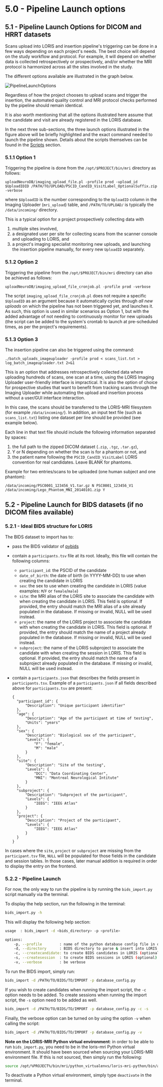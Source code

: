 # 5.0 - Pipeline Launch options

## 5.1 - Pipeline Launch Options for DICOM and HRRT datasets

Scans upload into LORIS and insertion pipeline's triggering can be done in a few 
ways depending on each project's needs. The best choice will depend on the study 
workflow and protocol. For example, it will depend on whether data is collected 
retrospectively or prospectively, and/or whether the MRI protocol is harmonized 
across all the sites involved in the study.

The different options available are illustrated in the graph below.

![PipelineLaunchOptions](images/PipelineLaunchOptions.png)

Regardless of how the project chooses to upload scans and trigger the insertion, 
the automated quality control and MRI protocol checks performed by the pipeline 
should remain identical.

It is also worth mentioning that all the options illustrated here assume that 
the candidate and visit are already registered in the LORIS database.


In the next three sub-sections, the three launch options illustrated in the 
figure above will be briefly highlighted and the exact command needed to launch 
the pipeline shown.
Details about the scripts themselves can be found in the [Scripts](04-Scripts.md)
section.
 
### 5.1.1 Option 1

Triggering the pipeline is done from the `/opt/$PROJECT/bin/mri` directory as 
follows:

```
uploadNeuroDB/imaging_upload_file.pl -profile prod -upload_id $UploadIDID /PATH/TO/UPLOAD/PSCID_CandID_VisitLabel_OptionalSuffix.zip -verbose
```

where `$UploadID` is the number corresponding to the `UploadID` column in the 
Imaging Uploader (`mri_upload`) table, and `/PATH/TO/UPLOAD/` is typically the 
`/data/incoming/` directory.

This is a typical option for a project prospectively collecting data with 

1. multiple sites involved, 
2. a designated user per site for collecting scans from the scanner console and 
uploading to LORIS, and 
3. a project's imaging specialist monitoring new uploads, and launching the 
insertion pipeline manually, for every new `UploadID` separately. 

### 5.1.2 Option 2 

Triggering the pipeline from the `/opt/$PROJECT/bin/mri` directory can also be 
achieved as follows: 

```
uploadNeuroDB/imaging_upload_file_cronjob.pl -profile prod -verbose
```
                                
The script `imaging_upload_file_cronjob.pl` does not require a specific 
`$UploadID` as an argument because it automatically cycles through 
*all new uploads* on which the pipeline has not been triggered yet, and 
launches it. As such, this option is used in similar scenarios as Option 1, 
but with the added advantage of not needing to continuously monitor for new 
uploads (the script can be added to the system's crontab to launch at 
pre-scheduled times, as per the project's requirements).



### 5.1.3 Option 3

The insertion pipeline can also be triggered using the command:
```
./batch_uploads_imageuploader -profile prod < scans_list.txt > log_batch_imageuploader.txt 2>&1 

```

This is an option that addresses retrospectively collected data where uploading 
hundreds of scans, one scan at a time, using the LORIS Imaging Uploader 
user-friendly interface is impractical. It is also the option of choice for 
prospective studies that want to benefit from tracking scans through the Imaging 
Uploader while automating the upload and insertion process without a user/GUI 
interface interaction. 

In this case, the scans should be transferred to the LORIS-MRI filesystem (for 
example `/data/incoming/`). In addition, an input text file (such as 
`scans_list.txt`) listing one dataset per line should be provided (see example 
below).

Each line in that text file should include the following information separated 
by spaces:

1. the full path to the zipped DICOM dataset (`.zip`, `.tgz`, `.tar.gz`), 
2. Y or N depending on whether the scan is for a phantom or not, and
3. the patient name following the `PSCID_CandID_VisitLabel` LORIS convention for 
real candidates. Leave BLANK for phantoms.


Example for two entries/scans to be uploaded (one human subject and one phantom):

```
/data/incoming/PSC0001_123456_V1.tar.gz N PSC0001_123456_V1
/data/incoming/Lego_Phantom_MNI_20140101.zip Y
```


## 5.2 - Pipeline Launch for BIDS datasets (if no DICOM files available)

### 5.2.1 - Ideal BIDS structure for LORIS

The BIDS dataset to import has to:

- pass the BIDS validator of [pybids](https://github.com/bids-standard/pybids)
- contain a `participants.tsv` file at its root. Ideally, this file will contain the following columns:
  - `participant_id`: the PSCID of the candidate  
  - `date_of_birth`: the date of birth (in YYYY-MM-DD) to use when creating the candidate in LORIS 
  - `sex`: the sex to use when creating the candidate in LORIS (value examples: `M`/`F` or `female`/`male`)
  - `site`: the MRI alias of the LORIS site to associate the candidate with when creating the candidate in LORIS. This field is optional. If provided, the entry should match the MRI alias of a site already populated in the database. If missing or invalid, NULL will be used instead.
  - `project`: the name of the LORIS project to associate the candidate with when creating the candidate in LORIS. This field is optional. If provided, the entry should match the name of a project already populated in the database. If missing or invalid, NULL will be used instead.
  - `subproject`: the name of the LORIS subproject to associate the candidate with when creating the session in LORIS. This field is optional. If provided, the entry should match the name of a subproject already populated in the database. If missing or invalid, NULL will be used instead.
- contain a `participants.json` that describes the fields present in `participants.tsv`. Example of a `participants.json` if all fields described above for `participants.tsv` are present:

  ```
  {
    "participant_id": {
        "Description": "Unique participant identifier"
    },
    "age": {
        "Description": "Age of the participant at time of testing",
        "Units": "years"
    },
    "sex": {
        "Description": "Biological sex of the participant",
        "Levels": {
            "F": "female",
            "M": "male"
        }
    },
    "site": {
        "Description": "Site of the testing",
        "Levels": {
            "DCC": "Data Coordinating Center",
            "MNI": "Montreal Neurological Intitute"
        }
    },
    "subproject": {
        "Description": "Subproject of the participant",
        "Levels": {
            "IEEG": "IEEG Atlas"
        }
    },
    "project": {
        "Description": "Project of the participant",
        "Levels": {
            "IEEG": "IEEG Atlas"
        }
    }
  }
  ```


In cases where the `site`, `project` or `subproject` are missing from the `participant.tsv` file, `NULL` will be populated for those fields in the candidate and session tables. In those cases, later manual addition is required in order to display the entry on the frontend.



### 5.2.2 - Pipeline Launch 

For now, the only way to run the pipeline is by running the `bids_import.py` 
script manually via the terminal.

To display the help section, run the following in the terminal:
```bash
bids_import.py -h
```

This will display the following help section:

```bash
usage  : bids_import -d <bids_directory> -p <profile> 

options: 
	-p, --profile        : name of the python database config file in dicom-archive/.loris-mri
	-d, --directory      : BIDS directory to parse & insert into LORIS
	-c, --createcandidate: to create BIDS candidates in LORIS (optional)
	-s, --createsession  : to create BIDS sessions in LORIS (optional)
	-v, --verbose        : be verbose
```

To run the BIDS import, simply run:
```bash
bids_import -d /PATH/TO/BIDS/TO/IMPORT -p database_config.py
```

If you wish to create candidates when running the import script, the `-c` 
option needs to be added. To create sessions when running the import script, 
the `-s` option need to be added as well.
```bash
bids_import -d /PATH/TO/BIDS/TO/IMPORT -p database_config.py -c -s
```

Finally, the verbose option can be turned on by using the option `-v` when 
calling the script:
```bash
bids_import -d /PATH/TO/BIDS/TO/IMPORT -p database_config.py -v
```


**Note on the LORIS-MRI Python virtual environment**: in order to be able to 
run `bids_import.py`, you need to be in the loris-mri Python virtual 
environment. It should have been sourced when sourcing your LORIS-MRI 
environment file. If this is not sourced, then simply run the following:
```bash
source /opt/%PROJECT%/bin/mri/python_virtualenvs/loris-mri-python/bin/activate
```
To deactivate a Python virtual environment, simply type `deactivate` in the 
terminal.
